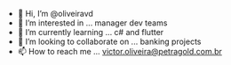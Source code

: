 - 👋 Hi, I’m @oliveiravd
- 👀 I’m interested in ... manager dev teams
- 🌱 I’m currently learning ... c# and flutter
- 💞️ I’m looking to collaborate on ... banking projects
- 📫 How to reach me ... victor.oliveira@petragold.com.br

<!---
oliveiravd/oliveiravd is a ✨ special ✨ repository because its `README.md` (this file) appears on your GitHub profile.
You can click the Preview link to take a look at your changes.
--->
